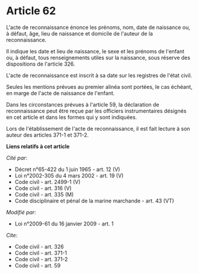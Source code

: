# Article 62

L'acte de reconnaissance énonce les prénoms, nom, date de naissance ou, à défaut, âge, lieu de naissance et domicile de
l'auteur de la reconnaissance. 

Il indique les date et lieu de naissance, le sexe et les prénoms de l'enfant ou, à défaut, tous renseignements utiles sur la
naissance, sous réserve des dispositions de l'article 326.

L'acte de reconnaissance est inscrit à sa date sur les registres de l'état civil. 

Seules les mentions prévues au premier alinéa sont portées, le cas échéant, en marge de l'acte de naissance de l'enfant. 

Dans les circonstances prévues à l'article 59, la déclaration de reconnaissance peut être reçue par les officiers
instrumentaires désignés en cet article et dans les formes qui y sont indiquées. 

Lors de l'établissement de l'acte de reconnaissance, il est fait lecture à son auteur des articles 371-1 et 371-2.

**Liens relatifs à cet article**

_Cité par_:

  - Décret n°65-422 du 1 juin 1965 - art. 12 (V)
  - Loi n°2002-305 du 4 mars 2002 - art. 19 (V)
  - Code civil - art. 2499-1 (V)
  - Code civil - art. 316 (V)
  - Code civil - art. 335 (M)
  - Code disciplinaire et pénal de la marine marchande - art. 43 (VT)

_Modifié par_:

  - Loi n°2009-61 du 16 janvier 2009 - art. 1

_Cite_:

  - Code civil - art. 326
  - Code civil - art. 371-1
  - Code civil - art. 371-2
  - Code civil - art. 59

